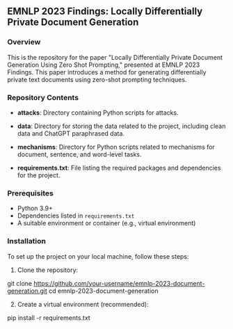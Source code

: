 ## EMNLP 2023 Findings: Locally Differentially Private Document Generation

### Overview

This is the repository for the paper "Locally Differentially Private Document Generation Using Zero Shot Prompting," presented at EMNLP 2023 Findings. This paper introduces a method for generating differentially private text documents using zero-shot prompting techniques.

### Repository Contents


- **attacks**: Directory containing Python scripts for attacks.

- **data**: Directory for storing the data related to the project, including clean data and ChatGPT paraphrased data.

- **mechanisms**: Directory for Python scripts related to mechanisms for document, sentence, and word-level tasks.

- **requirements.txt**: File listing the required packages and dependencies for the project.

### Prerequisites

- Python 3.9+
- Dependencies listed in `requirements.txt`
- A suitable environment or container (e.g., virtual environment)

### Installation

To set up the project on your local machine, follow these steps:

1. Clone the repository:


git clone https://github.com/your-username/emnlp-2023-document-generation.git
cd emnlp-2023-document-generation

2. Create a virtual environment (recommended):

pip install -r requirements.txt


